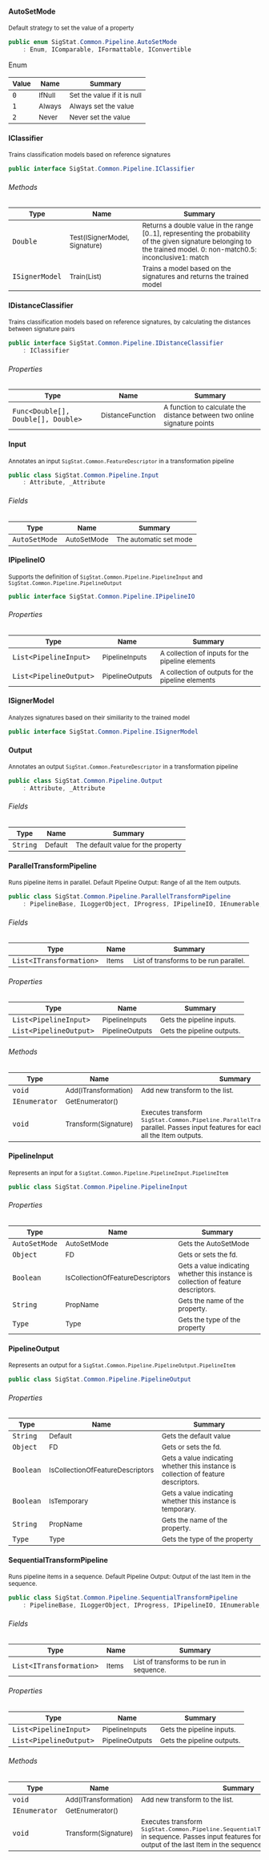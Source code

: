 #### AutoSetMode

<sub>Default strategy to set the value of a property</sub>
```csharp
public enum SigStat.Common.Pipeline.AutoSetMode
    : Enum, IComparable, IFormattable, IConvertible

```

Enum

| <sub>Value</sub> | <sub>Name</sub> | <sub>Summary</sub> | 
| --- | --- | --- | 
| `0` | <sub>IfNull</sub> | <sub>Set the value if it is null</sub> | 
| `1` | <sub>Always</sub> | <sub>Always set the value</sub> | 
| `2` | <sub>Never</sub> | <sub>Never set the value</sub> | 


#### IClassifier

<sub>Trains classification models based on reference signatures</sub>
```csharp
public interface SigStat.Common.Pipeline.IClassifier

```

###### Methods

| <sub>Type</sub> | <sub>Name</sub> | <sub>Summary</sub> | 
| --- | --- | --- | 
| `Double` | <sub>Test(ISignerModel, Signature)</sub> | <sub>Returns a double value in the range [0..1], representing the probability of the given signature belonging to the trained model.  <list type="bullet"><item>0: non-match</item><item>0.5: inconclusive</item><item>1: match</item></list></sub> | 
| `ISignerModel` | <sub>Train(List<Signature>)</sub> | <sub>Trains a model based on the signatures and returns the trained model</sub> | 


#### IDistanceClassifier

<sub>Trains classification models based on reference signatures, by calculating the distances between signature pairs</sub>
```csharp
public interface SigStat.Common.Pipeline.IDistanceClassifier
    : IClassifier

```

###### Properties

| <sub>Type</sub> | <sub>Name</sub> | <sub>Summary</sub> | 
| --- | --- | --- | 
| `Func<Double[], Double[], Double>` | <sub>DistanceFunction</sub> | <sub>A function to calculate the distance between two online signature points</sub> | 


#### Input

<sub>Annotates an input `SigStat.Common.FeatureDescriptor` in a transformation pipeline</sub>
```csharp
public class SigStat.Common.Pipeline.Input
    : Attribute, _Attribute

```

###### Fields

| <sub>Type</sub> | <sub>Name</sub> | <sub>Summary</sub> | 
| --- | --- | --- | 
| `AutoSetMode` | <sub>AutoSetMode</sub> | <sub>The automatic set mode</sub> | 


#### IPipelineIO

<sub>Supports the definition of `SigStat.Common.Pipeline.PipelineInput` and `SigStat.Common.Pipeline.PipelineOutput`</sub>
```csharp
public interface SigStat.Common.Pipeline.IPipelineIO

```

###### Properties

| <sub>Type</sub> | <sub>Name</sub> | <sub>Summary</sub> | 
| --- | --- | --- | 
| `List<PipelineInput>` | <sub>PipelineInputs</sub> | <sub>A collection of inputs for the pipeline elements</sub> | 
| `List<PipelineOutput>` | <sub>PipelineOutputs</sub> | <sub>A collection of outputs for the pipeline elements</sub> | 


#### ISignerModel

<sub>Analyzes signatures based on their similiarity to the trained model</sub>
```csharp
public interface SigStat.Common.Pipeline.ISignerModel

```

#### Output

<sub>Annotates an output `SigStat.Common.FeatureDescriptor` in a transformation pipeline</sub>
```csharp
public class SigStat.Common.Pipeline.Output
    : Attribute, _Attribute

```

###### Fields

| <sub>Type</sub> | <sub>Name</sub> | <sub>Summary</sub> | 
| --- | --- | --- | 
| `String` | <sub>Default</sub> | <sub>The default value for the property</sub> | 


#### ParallelTransformPipeline

<sub>Runs pipeline items in parallel.  <para>Default Pipeline Output: Range of all the Item outputs.</para></sub>
```csharp
public class SigStat.Common.Pipeline.ParallelTransformPipeline
    : PipelineBase, ILoggerObject, IProgress, IPipelineIO, IEnumerable, ITransformation

```

###### Fields

| <sub>Type</sub> | <sub>Name</sub> | <sub>Summary</sub> | 
| --- | --- | --- | 
| `List<ITransformation>` | <sub>Items</sub> | <sub>List of transforms to be run parallel.</sub> | 


###### Properties

| <sub>Type</sub> | <sub>Name</sub> | <sub>Summary</sub> | 
| --- | --- | --- | 
| `List<PipelineInput>` | <sub>PipelineInputs</sub> | <sub>Gets the pipeline inputs.</sub> | 
| `List<PipelineOutput>` | <sub>PipelineOutputs</sub> | <sub>Gets the pipeline outputs.</sub> | 


###### Methods

| <sub>Type</sub> | <sub>Name</sub> | <sub>Summary</sub> | 
| --- | --- | --- | 
| `void` | <sub>Add(ITransformation)</sub> | <sub>Add new transform to the list.</sub> | 
| `IEnumerator` | <sub>GetEnumerator()</sub> | <sub></sub> | 
| `void` | <sub>Transform(Signature)</sub> | <sub>Executes transform `SigStat.Common.Pipeline.ParallelTransformPipeline.Items` parallel.  Passes input features for each.  Output is a range of all the Item outputs.</sub> | 


#### PipelineInput

<sub>Represents an input for a `SigStat.Common.Pipeline.PipelineInput.PipelineItem`</sub>
```csharp
public class SigStat.Common.Pipeline.PipelineInput

```

###### Properties

| <sub>Type</sub> | <sub>Name</sub> | <sub>Summary</sub> | 
| --- | --- | --- | 
| `AutoSetMode` | <sub>AutoSetMode</sub> | <sub>Gets the AutoSetMode</sub> | 
| `Object` | <sub>FD</sub> | <sub>Gets or sets the fd.</sub> | 
| `Boolean` | <sub>IsCollectionOfFeatureDescriptors</sub> | <sub>Gets a value indicating whether this instance is collection of feature descriptors.</sub> | 
| `String` | <sub>PropName</sub> | <sub>Gets the name of the property.</sub> | 
| `Type` | <sub>Type</sub> | <sub>Gets the type of the property</sub> | 


#### PipelineOutput

<sub>Represents an output for a `SigStat.Common.Pipeline.PipelineOutput.PipelineItem`</sub>
```csharp
public class SigStat.Common.Pipeline.PipelineOutput

```

###### Properties

| <sub>Type</sub> | <sub>Name</sub> | <sub>Summary</sub> | 
| --- | --- | --- | 
| `String` | <sub>Default</sub> | <sub>Gets the default value</sub> | 
| `Object` | <sub>FD</sub> | <sub>Gets or sets the fd.</sub> | 
| `Boolean` | <sub>IsCollectionOfFeatureDescriptors</sub> | <sub>Gets a value indicating whether this instance is collection of feature descriptors.</sub> | 
| `Boolean` | <sub>IsTemporary</sub> | <sub>Gets a value indicating whether this instance is temporary.</sub> | 
| `String` | <sub>PropName</sub> | <sub>Gets the name of the property.</sub> | 
| `Type` | <sub>Type</sub> | <sub>Gets the type of the property</sub> | 


#### SequentialTransformPipeline

<sub>Runs pipeline items in a sequence.  <para>Default Pipeline Output: Output of the last Item in the sequence.</para></sub>
```csharp
public class SigStat.Common.Pipeline.SequentialTransformPipeline
    : PipelineBase, ILoggerObject, IProgress, IPipelineIO, IEnumerable, ITransformation

```

###### Fields

| <sub>Type</sub> | <sub>Name</sub> | <sub>Summary</sub> | 
| --- | --- | --- | 
| `List<ITransformation>` | <sub>Items</sub> | <sub>List of transforms to be run in sequence.</sub> | 


###### Properties

| <sub>Type</sub> | <sub>Name</sub> | <sub>Summary</sub> | 
| --- | --- | --- | 
| `List<PipelineInput>` | <sub>PipelineInputs</sub> | <sub>Gets the pipeline inputs.</sub> | 
| `List<PipelineOutput>` | <sub>PipelineOutputs</sub> | <sub>Gets the pipeline outputs.</sub> | 


###### Methods

| <sub>Type</sub> | <sub>Name</sub> | <sub>Summary</sub> | 
| --- | --- | --- | 
| `void` | <sub>Add(ITransformation)</sub> | <sub>Add new transform to the list.</sub> | 
| `IEnumerator` | <sub>GetEnumerator()</sub> | <sub></sub> | 
| `void` | <sub>Transform(Signature)</sub> | <sub>Executes transform `SigStat.Common.Pipeline.SequentialTransformPipeline.Items` in sequence.  Passes input features for each.  Output is the output of the last Item in the sequence.</sub> | 


